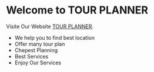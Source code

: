 # Welcome to TOUR PLANNER

Visite Our Website [TOUR PLANNER](https://tour-planner-1cb16.web.app/).

- We help you to find best location
- Offer many tour plan
- Chepest Planning
- Best Services
- Enjoy Our Services